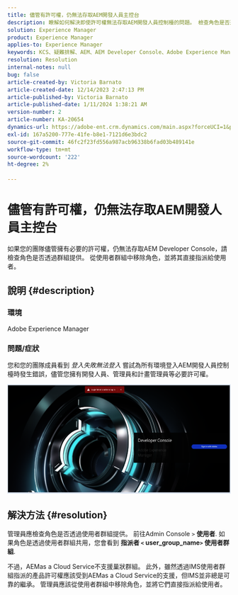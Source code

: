 ```yaml
---
title: 儘管有許可權，仍無法存取AEM開發人員主控台
description: 瞭解如何解決即使許可權無法存取AEM開發人員控制檯的問題。 檢查角色是否透過使用者群組提供。
solution: Experience Manager
product: Experience Manager
applies-to: Experience Manager
keywords: KCS、疑難排解、AEM、AEM Developer Console、Adobe Experience Manager、存取、許可權、使用者群組
resolution: Resolution
internal-notes: null
bug: false
article-created-by: Victoria Barnato
article-created-date: 12/14/2023 2:47:13 PM
article-published-by: Victoria Barnato
article-published-date: 1/11/2024 1:38:21 AM
version-number: 2
article-number: KA-20654
dynamics-url: https://adobe-ent.crm.dynamics.com/main.aspx?forceUCI=1&pagetype=entityrecord&etn=knowledgearticle&id=6c7e48a6-8f9a-ee11-be37-6045bd006b25
exl-id: 167a5200-777e-41fe-b8e1-7121d6e3bdc2
source-git-commit: 46fc2f23fd556a987acb96338b6fad03b489141e
workflow-type: tm+mt
source-wordcount: '222'
ht-degree: 2%

---
```


# 儘管有許可權，仍無法存取AEM開發人員主控台


如果您的團隊儘管擁有必要的許可權，仍無法存取AEM Developer Console，請檢查角色是否透過群組提供。 從使用者群組中移除角色，並將其直接指派給使用者。

## 說明 {#description}


### 環境

Adobe Experience Manager

### 問題/症狀

您和您的團隊成員看到 *登入失敗無法登入* 嘗試為所有環境登入AEM開發人員控制檯時發生錯誤，儘管您擁有開發人員、管理員和計畫管理員等必要許可權。



![](assets/___6d7e48a6-8f9a-ee11-be37-6045bd006b25___.png)


## 解決方法 {#resolution}


管理員應檢查角色是否透過使用者群組提供。 前往Admin Console `>`  <b>使用者</b>. 如果角色是透過使用者群組共用，您會看到 <b>指派者 `<` user_group_name`>`  使用者群組</b>.

不過，AEMas a Cloud Service不支援巢狀群組。 此外，雖然透過IMS使用者群組指派的產品許可權應該受到AEMas a Cloud Service的支援，但IMS並非總是可靠的繼承。 管理員應該從使用者群組中移除角色，並將它們直接指派給使用者。

